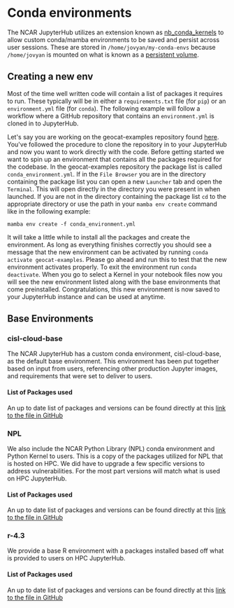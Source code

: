 # Conda environments

The NCAR JupyterHub utilizes an extension known as [nb_conda_kernels](https://github.com/Anaconda-Platform/nb_conda_kernels) to allow custom conda/mamba environments to be saved and persist across user sessions. These are stored in `/home/jovyan/my-conda-envs` because `/home/jovyan` is mounted on what is known as a [persistent volume](https://kubernetes.io/docs/concepts/storage/persistent-volumes/).  

## Creating a new env

Most of the time well written code will contain a list of packages it requires to run. These typically will be in either a `requirements.txt` file (for `pip`) or an `environment.yml` file (for `conda`). The following example will follow a workflow where a GitHub repository that contains an `environment.yml` is cloned in to JupyterHub.

Let's say you are working on the geocat-examples repository found [here](https://github.com/NCAR/geocat-examples). You've followed the procedure to clone the repository in to your JupyterHub and now you want to work directly with the code. Before getting started we want to spin up an environment that contains all the packages required for the codebase. In the geocat-examples repository the package list is called `conda_environment.yml`. If in the `File Browser` you are in the directory containing the package list you can open a new `Launcher` tab and open the `Terminal`. This will open directly in the directory you were present in when launched. If you are not in the directory containing the package list `cd` to the appropriate directory or use the path in your `mamba env create` command like in the following example:
```
mamba env create -f conda_environment.yml
```

It will take a little while to install all the packages and create the environment. As long as everything finishes correctly you should see a message that the new environment can be activated by running `conda activate geocat-examples`. Please go ahead and run this to test that the new environment activates properly. To exit the environment run `conda deactivate`. When you go to select a Kernel in your notebook files now you will see the new environment listed along with the base environments that come preinstalled. Congratulations, this new environment is now saved to your JupyterHub instance and can be used at anytime. 

## Base Environments

### cisl-cloud-base

The NCAR JupyterHub has a custom conda environment, cisl-cloud-base, as the default base environment. This environment has been put together based on input from users, referencing other production Jupyter images, and requirements that were set to deliver to users. 

#### List of Packages used

An up to date list of packages and versions can be found directly at this [link to the file in GitHub](https://github.com/NCAR/cisl-cloud/blob/main/configs/jupyter/base-notebook/environment.yml)

### NPL

We also include the NCAR Python Library (NPL) conda environment and Python Kernel to users. This is a copy of the packages utilized for NPL that is hosted on HPC. We did have to upgrade a few specific versions to address vulnerabilities. For the most part versions will match what is used on HPC JupyterHub.

#### List of Packages used

An up to date list of packages and versions can be found directly at this [link to the file in GitHub](https://github.com/NCAR/cisl-cloud/blob/main/configs/jupyter/base-notebook/npl-2023b.yml)

### r-4.3

We provide a base R environment with a packages installed based off what is provided to users on HPC JupyterHub.

#### List of Packages used

An up to date list of packages and versions can be found directly at this [link to the file in GitHub](https://github.com/NCAR/cisl-cloud/blob/main/configs/jupyter/base-notebook/r-4.3.yml)

